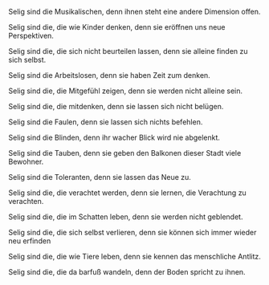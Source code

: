 Selig sind die Musikalischen, denn ihnen steht eine andere Dimension offen.

Selig sind die, die wie Kinder denken, denn sie eröffnen uns neue Perspektiven.

Selig sind die, die sich nicht beurteilen lassen, denn sie alleine finden zu sich selbst.

Selig sind die Arbeitslosen, denn sie haben Zeit zum denken.

Selig sind die, die Mitgefühl zeigen, denn sie werden nicht alleine sein.

Selig sind die, die mitdenken, denn sie lassen sich nicht belügen.

Selig sind die Faulen, denn sie lassen sich nichts befehlen.

Selig sind die Blinden, denn ihr wacher Blick wird nie abgelenkt.

Selig sind die Tauben, denn sie geben den Balkonen dieser Stadt viele Bewohner.

Selig sind die Toleranten, denn sie lassen das Neue zu.

Selig sind die, die verachtet werden, denn sie lernen, die Verachtung zu verachten.

Selig sind die, die im Schatten leben, denn sie werden nicht geblendet.

Selig sind die, die sich selbst verlieren, denn sie können sich immer wieder neu erfinden

Selig sind die, die wie Tiere leben, denn sie kennen das menschliche Antlitz.

Selig sind die, die da barfuß wandeln, denn der Boden spricht zu ihnen.
